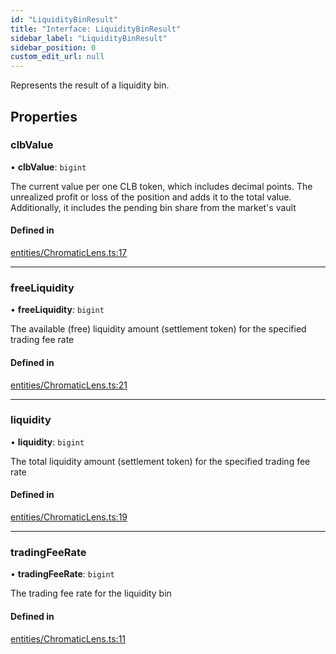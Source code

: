 ```yaml
---
id: "LiquidityBinResult"
title: "Interface: LiquidityBinResult"
sidebar_label: "LiquidityBinResult"
sidebar_position: 0
custom_edit_url: null
---
```


Represents the result of a liquidity bin.

## Properties

### clbValue

• **clbValue**: `bigint`

The current value per one CLB token, which includes decimal points.
The unrealized profit or loss of the position and adds it to the total value.
Additionally, it includes the pending bin share from the market's vault

#### Defined in

[entities/ChromaticLens.ts:17](https://github.com/chromatic-protocol/sdk/blob/4841980/packages/sdk-ethers-v6/src/entities/ChromaticLens.ts#L17)

___

### freeLiquidity

• **freeLiquidity**: `bigint`

The available (free) liquidity amount (settlement token) for the specified trading fee rate

#### Defined in

[entities/ChromaticLens.ts:21](https://github.com/chromatic-protocol/sdk/blob/4841980/packages/sdk-ethers-v6/src/entities/ChromaticLens.ts#L21)

___

### liquidity

• **liquidity**: `bigint`

The total liquidity amount (settlement token) for the specified trading fee rate

#### Defined in

[entities/ChromaticLens.ts:19](https://github.com/chromatic-protocol/sdk/blob/4841980/packages/sdk-ethers-v6/src/entities/ChromaticLens.ts#L19)

___

### tradingFeeRate

• **tradingFeeRate**: `bigint`

The trading fee rate for the liquidity bin

#### Defined in

[entities/ChromaticLens.ts:11](https://github.com/chromatic-protocol/sdk/blob/4841980/packages/sdk-ethers-v6/src/entities/ChromaticLens.ts#L11)

